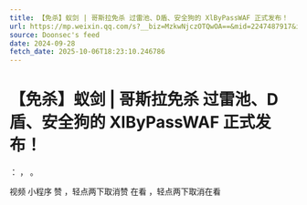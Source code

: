 ```yaml
---
title: 【免杀】蚁剑 | 哥斯拉免杀 过雷池、D盾、安全狗的 XlByPassWAF 正式发布！
url: https://mp.weixin.qq.com/s?__biz=MzkwNjczOTQwOA==&mid=2247487917&idx=1&sn=5c091ff73512ef4e8aba45f0bdaed33c
source: Doonsec's feed
date: 2024-09-28
fetch_date: 2025-10-06T18:23:10.246786
---
```


# 【免杀】蚁剑 | 哥斯拉免杀 过雷池、D盾、安全狗的 XlByPassWAF 正式发布！

：
，
。

视频
小程序
赞
，轻点两下取消赞
在看
，轻点两下取消在看